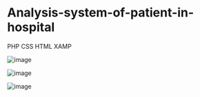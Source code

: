 # Analysis-system-of-patient-in-hospital
PHP CSS HTML XAMP


![image](https://user-images.githubusercontent.com/104040980/211633560-74776ade-d5d4-415f-8a92-9e6dc632d53d.png)

![image](https://user-images.githubusercontent.com/104040980/211633704-a9606de3-ccc7-45c5-a1c3-4a02d07b4326.png)

![image](https://user-images.githubusercontent.com/104040980/211633862-0fc2d13a-fadd-4fab-aff6-ae35b2a94c53.png)

